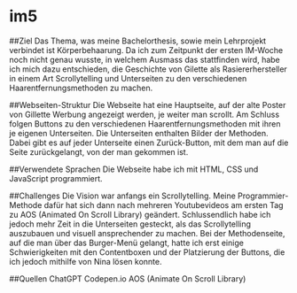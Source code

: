 # im5

##Ziel
Das Thema, was meine Bachelorthesis, sowie mein Lehrprojekt verbindet ist Körperbehaarung. Da ich zum Zeitpunkt der ersten IM-Woche noch nicht genau wusste, in welchem Ausmass das stattfinden wird, habe ich mich dazu entschieden, die Geschichte von Gilette als Rasiererhersteller in einem Art Scrollytelling und Unterseiten zu den verschiedenen Haarentfernungsmethoden zu machen. 

##Webseiten-Struktur
Die Webseite hat eine Hauptseite, auf der alte Poster von Gillette Werbung angezeigt werden, je weiter man scrollt. Am Schluss folgen Buttons zu den verschiedenen Haarentfernungsmethoden mit ihren je eigenen Unterseiten. Die Unterseiten enthalten Bilder der Methoden. Dabei gibt es auf jeder Unterseite einen Zurück-Button, mit dem man auf die Seite zurückgelangt, von der man gekommen ist. 

##Verwendete Sprachen
Die Webseite habe ich mit HTML, CSS und JavaScript programmiert. 

##Challenges
Die Vision war anfangs ein Scrollytelling. Meine Programmier-Methode dafür hat sich dann nach mehreren Youtubevideos am ersten Tag zu AOS (Animated On Scroll Library) geändert. Schlussendlich habe ich jedoch mehr Zeit in die Unterseiten gesteckt, als das Scrollytelling auszubauen und visuell ansprechender zu machen. Bei der Methodenseite, auf die man über das Burger-Menü gelangt, hatte ich erst einige Schwierigkeiten mit den Contentboxen und der Platzierung der Buttons, die ich jedoch mithilfe von Nina lösen konnte. 

##Quellen
ChatGPT 
Codepen.io 
AOS (Animate On Scroll Library)

